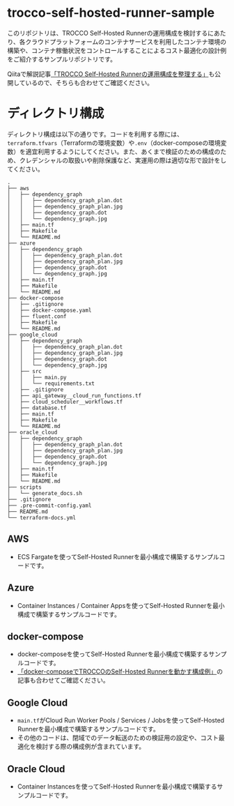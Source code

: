 # trocco-self-hosted-runner-sample

このリポジトリは、TROCCO Self-Hosted Runnerの運用構成を検討するにあたり、各クラウドプラットフォームのコンテナサービスを利用したコンテナ環境の構築や、コンテナ稼働状況をコントロールすることによるコスト最適化の設計例をご紹介するサンプルリポジトリです。

Qiitaで解説記事[「TROCCO Self-Hosted Runnerの運用構成を整理する」](https://qiita.com/SoySoySoyB/items/bb31f3e970659e06e8d0)も公開しているので、そちらも合わせてご確認ください。

# ディレクトリ構成

ディレクトリ構成は以下の通りです。コードを利用する際には、`terraform.tfvars`（Terraformの環境変数）や`.env`（docker-composeの環境変数）を適宜利用するようにしてください。また、あくまで検証のための構成のため、クレデンシャルの取扱いや削除保護など、実運用の際は適切な形で設計をしてください。

```
.
├── aws
│   ├── dependency_graph
│   │   ├── dependency_graph_plan.dot
│   │   ├── dependency_graph_plan.jpg
│   │   ├── dependency_graph.dot
│   │   └── dependency_graph.jpg
│   ├── main.tf
│   ├── Makefile
│   └── README.md
├── azure
│   ├── dependency_graph
│   │   ├── dependency_graph_plan.dot
│   │   ├── dependency_graph_plan.jpg
│   │   ├── dependency_graph.dot
│   │   └── dependency_graph.jpg
│   ├── main.tf
│   ├── Makefile
│   └── README.md
├── docker-compose
│   ├── .gitignore
│   ├── docker-compose.yaml
│   ├── fluent.conf
│   ├── Makefile
│   └── README.md
├── google_cloud
│   ├── dependency_graph
│   │   ├── dependency_graph_plan.dot
│   │   ├── dependency_graph_plan.jpg
│   │   ├── dependency_graph.dot
│   │   └── dependency_graph.jpg
│   ├── src
│   │   ├── main.py
│   │   └── requirements.txt
│   ├── .gitignore
│   ├── api_gateway__cloud_run_functions.tf
│   ├── cloud_scheduler__workflows.tf
│   ├── database.tf
│   ├── main.tf
│   ├── Makefile
│   └── README.md
├── oracle_cloud
│   ├── dependency_graph
│   │   ├── dependency_graph_plan.dot
│   │   ├── dependency_graph_plan.jpg
│   │   ├── dependency_graph.dot
│   │   └── dependency_graph.jpg
│   ├── main.tf
│   ├── Makefile
│   └── README.md
├── scripts
│   └── generate_docs.sh
├── .gitignore
├── .pre-commit-config.yaml
├── README.md
└── terraform-docs.yml
```

## AWS

- ECS Fargateを使ってSelf-Hosted Runnerを最小構成で構築するサンプルコードです。

## Azure

- Container Instances / Container Appsを使ってSelf-Hosted Runnerを最小構成で構築するサンプルコードです。

## docker-compose

- docker-composeを使ってSelf-Hosted Runnerを最小構成で構築するサンプルコードです。
- [「docker-composeでTROCCOのSelf-Hosted Runnerを動かす構成例」](https://qiita.com/SoySoySoyB/items/f68c039bf1a78b8ea26a)の記事も合わせてご確認ください。

## Google Cloud

- `main.tf`がCloud Run Worker Pools / Services / Jobsを使ってSelf-Hosted Runnerを最小構成で構築するサンプルコードです。
- その他のコードは、閉域でのデータ転送のための検証用の設定や、コスト最適化を検討する際の構成例が含まれています。

## Oracle Cloud

- Container Instancesを使ってSelf-Hosted Runnerを最小構成で構築するサンプルコードです。
